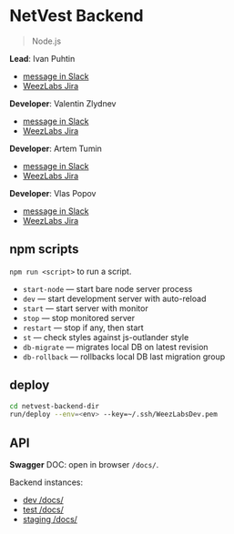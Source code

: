 # NetVest Backend

> Node.js

**Lead**: Ivan Puhtin

* [message in Slack](https://weezlabs.slack.com/messages/@strider/)
* [WeezLabs Jira](https://weezlabs.atlassian.net/wiki/display/~teamfortresslife)

**Developer**: Valentin Zlydnev

* [message in Slack](https://weezlabs.slack.com/messages/@jettary/)
* [WeezLabs Jira](https://weezlabs.atlassian.net/wiki/display/~vzlydnev)

**Developer**: Artem Tumin

* [message in Slack](https://weezlabs.slack.com/messages/@artem/)
* [WeezLabs Jira](https://weezlabs.atlassian.net/wiki/display/~arttumin)

**Developer**: Vlas Popov

* [message in Slack](https://weezlabs.slack.com/messages/@no8ody0ne/)
* [WeezLabs Jira](https://weezlabs.atlassian.net/wiki/display/~vlas)


## npm scripts
`npm run <script>` to run a script.

* `start-node` — start bare node server process
* `dev` — start development server with auto-reload
* `start` — start server with monitor
* `stop` — stop monitored server
* `restart` — stop if any, then start
* `st` — check styles against js-outlander style
* `db-migrate` — migrates local DB on latest revision
* `db-rollback` — rollbacks local DB last migration group

## deploy
```sh
cd netvest-backend-dir
run/deploy --env=<env> --key=~/.ssh/WeezLabsDev.pem
```

## API
**Swagger** DOC: open in browser `/docs/`.

Backend instances:
* [dev /docs/](http://ec2-52-38-31-214.us-west-2.compute.amazonaws.com:8000/docs/)
* [test /docs/](http://ec2-52-38-31-214.us-west-2.compute.amazonaws.com:8080/docs/)
* [staging /docs/](http://ec2-52-38-31-214.us-west-2.compute.amazonaws.com/docs/)
